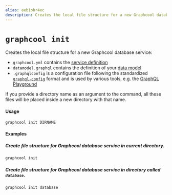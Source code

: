 ```yaml
---
alias: eeb1ohr4ec
description: Creates the local file structure for a new Graphcool database service
---
```


# `graphcool init`

Creates the local file structure for a new Graphcool database service:

- `graphcool.yml` contains the [service definition](!alias-opheidaix3)
- `datamodel.graphql` contains the definition of your [data model](!alias-eiroozae8u) 
- `.graphqlconfig` is a configuration file following the standardized [`graphql-config`](https://github.com/graphcool/graphql-config) format and is used by various tools, e.g. the [GraphQL Playground](https://github.com/graphcool/graphql-playground)

If you provide a directory name as an argument to the command, all these files will be placed inside a new directory with that name.

#### Usage

```sh
graphcool init DIRNAME
```

#### Examples

##### Create file structure for Graphcool database service in current directory.

```sh
graphcool init
```

##### Create file structure for Graphcool database service in directory called `database`.

```sh
graphcool init database
```
